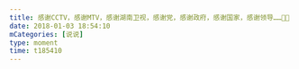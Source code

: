 ```yaml
---
title: 感谢CCTV，感谢MTV，感谢湖南卫视，感谢党，感谢政府，感谢国家，感谢领导……🙂🙂
date: 2018-01-03 18:54:10
mCategories: [说说]
type: moment
time: t185410
---
```


<div id="pics-20180103185410"></div>

<script src="/lib/moment/pics.js"></script>
<script>
var data = [
    {"link": "2018-01-03_000000.jpeg", "type": "shuoshuo"}
];
picsRender(data, "pics-20180103185410");
</script>
